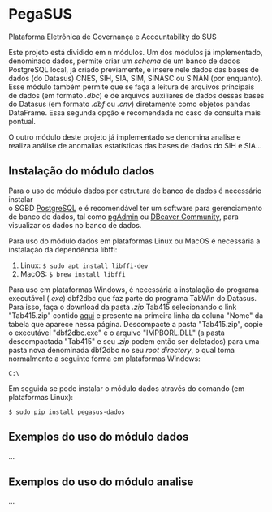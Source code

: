 # PegaSUS
Plataforma Eletrônica de Governança e Accountability do SUS

Este projeto está dividido em n módulos. Um dos módulos já implementado,
denominado dados, permite criar um *schema* de um banco de dados PostgreSQL local,
já criado previamente, e insere nele dados das bases de dados (do Datasus) CNES,
SIH, SIA, SIM, SINASC ou SINAN (por enquanto). Esse módulo também permite que se
faça a leitura de arquivos principais de dados (em formato *.dbc*) e de arquivos
auxiliares de dados dessas bases do Datasus (em formato *.dbf* ou *.cnv*)
diretamente como objetos pandas DataFrame. Essa segunda opção é recomendada no
caso de consulta mais pontual.

O outro módulo deste projeto já implementado se denomina analise e realiza
análise de anomalias estatísticas das bases de dados do SIH e SIA...

## Instalação do módulo dados

Para o uso do módulo dados por estrutura de banco de dados é necessário instalar  
o SGBD [PostgreSQL](https://www.postgresql.org/download/) e é recomendável ter
um software para gerenciamento de banco de dados, tal como [pgAdmin](https://www.pgadmin.org/download/) ou
[DBeaver Community](https://dbeaver.io/), para visualizar os dados no banco de
dados.

Para uso do módulo dados em plataformas Linux ou MacOS é necessária a instalação
da dependência libffi:
1) Linux: `$ sudo apt install libffi-dev`
2) MacOS: `$ brew install libffi`

Para uso em plataformas Windows, é necessária a instalação do programa executável
(*.exe*) dbf2dbc que faz parte do programa TabWin do Datasus. Para isso, faça o
download da pasta *.zip* Tab415 selecionando o link "Tab415.zip" contido [aqui](http://www2.datasus.gov.br/DATASUS/index.php?area=060805&item=3)
e presente na primeira linha da coluna "Nome" da tabela que aparece nessa página.
Descompacte a pasta "Tab415.zip", copie o executável "dbf2dbc.exe" e o arquivo
"IMPBORL.DLL" (a pasta descompactada "Tab415" e seu *.zip* podem então ser
deletados) para uma pasta nova denominada dbf2dbc no seu *root directory*, o qual
toma normalmente a seguinte forma em plataformas Windows:

```C:\```

Em seguida se pode instalar o módulo dados através do comando (em plataformas Linux):

```$ sudo pip install pegasus-dados```

## Exemplos do uso do módulo dados
...

## Exemplos do uso do módulo analise
...
